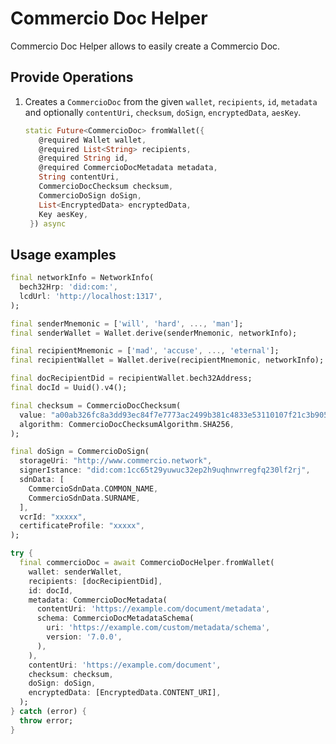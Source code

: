 # Commercio Doc Helper

Commercio Doc Helper allows to easily create a Commercio Doc.

## Provide Operations

1. Creates a `CommercioDoc` from the given `wallet`, `recipients`, `id`, `metadata` and optionally `contentUri`, `checksum`, `doSign`, `encryptedData`, `aesKey`.

   ```dart
   static Future<CommercioDoc> fromWallet({
      @required Wallet wallet,
      @required List<String> recipients,
      @required String id,
      @required CommercioDocMetadata metadata,
      String contentUri,
      CommercioDocChecksum checksum,
      CommercioDoSign doSign,
      List<EncryptedData> encryptedData,
      Key aesKey,
    }) async
   ```

## Usage examples

```dart
final networkInfo = NetworkInfo(
  bech32Hrp: 'did:com:',
  lcdUrl: 'http://localhost:1317',
);

final senderMnemonic = ['will', 'hard', ..., 'man'];
final senderWallet = Wallet.derive(senderMnemonic, networkInfo);

final recipientMnemonic = ['mad', 'accuse', ..., 'eternal'];
final recipientWallet = Wallet.derive(recipientMnemonic, networkInfo);

final docRecipientDid = recipientWallet.bech32Address;
final docId = Uuid().v4();

final checksum = CommercioDocChecksum(
  value: "a00ab326fc8a3dd93ec84f7e7773ac2499b381c4833e53110107f21c3b90509c",
  algorithm: CommercioDocChecksumAlgorithm.SHA256,
);

final doSign = CommercioDoSign(
  storageUri: "http://www.commercio.network",
  signerIstance: "did:com:1cc65t29yuwuc32ep2h9uqhnwrregfq230lf2rj",
  sdnData: [
    CommercioSdnData.COMMON_NAME,
    CommercioSdnData.SURNAME,
  ],
  vcrId: "xxxxx",
  certificateProfile: "xxxxx",
);

try {
  final commercioDoc = await CommercioDocHelper.fromWallet(
    wallet: senderWallet,
    recipients: [docRecipientDid],
    id: docId,
    metadata: CommercioDocMetadata(
      contentUri: 'https://example.com/document/metadata',
      schema: CommercioDocMetadataSchema(
        uri: 'https://example.com/custom/metadata/schema',
        version: '7.0.0',
      ),
    ),
    contentUri: 'https://example.com/document',
    checksum: checksum,
    doSign: doSign,
    encryptedData: [EncryptedData.CONTENT_URI],
  );
} catch (error) {
  throw error;
}
```
